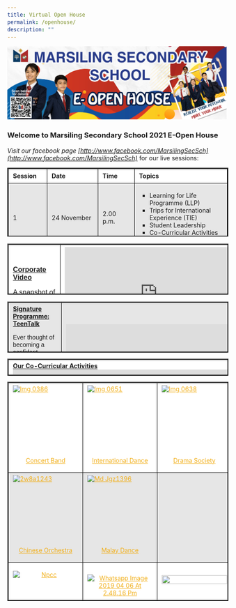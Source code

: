 ```yaml
---
title: Virtual Open House
permalink: /openhouse/
description: ""
---
```

![Virtual Open House](/images/small-website-banner.jpeg)

### **Welcome to Marsiling Secondary School 2021 E-Open House**

_Visit our facebook page [http://www.facebook.com/MarsilingSecSch](http://www.facebook.com/MarsilingSecSch)_ for our live sessions:

<table border="2" cellpadding="2" style="box-sizing: inherit; border-collapse: collapse; border-spacing: 0px; max-width: 100%; height: 154px; width: 792.227px; border-style: groove; border-color: rgb(0, 0, 0);"><tbody style="box-sizing: inherit;"><tr style="box-sizing: inherit; background: rgb(255, 255, 255); height: 22px;"><td style="box-sizing: inherit; padding: 5px 10px; width: 103.539px; height: 22px;"><strong style="box-sizing: inherit; font-weight: bold;">Session</strong></td><td style="box-sizing: inherit; padding: 5px 10px; width: 166.219px; height: 22px;"><strong style="box-sizing: inherit; font-weight: bold;">Date&nbsp;</strong></td><td style="box-sizing: inherit; padding: 5px 10px; width: 121.258px; height: 22px;"><strong style="box-sizing: inherit; font-weight: bold;">Time</strong></td><td style="box-sizing: inherit; padding: 5px 10px; width: 399.211px; height: 22px;"><strong style="box-sizing: inherit; font-weight: bold;">Topics</strong></td></tr><tr style="box-sizing: inherit; background: rgb(230, 230, 230); height: 22px;"><td style="box-sizing: inherit; padding: 5px 10px; width: 103.539px; height: 22px;">1</td><td style="box-sizing: inherit; padding: 5px 10px; width: 166.219px; height: 22px;">24 November</td><td style="box-sizing: inherit; padding: 5px 10px; width: 121.258px; height: 22px;">2.00 p.m.</td><td style="box-sizing: inherit; padding: 5px 10px; width: 399.211px; height: 22px;"><ul style="box-sizing: inherit; list-style-type: square;"><li style="box-sizing: inherit;">Learning for Life Programme (LLP)</li><li style="box-sizing: inherit;">Trips for International Experience (TIE)</li><li style="box-sizing: inherit;">Student Leadership</li><li style="box-sizing: inherit;">Co-Curricular Activities (CCA)</li></ul></td></tr><tr style="box-sizing: inherit; background: rgb(255, 255, 255); height: 22px;"><td style="box-sizing: inherit; padding: 5px 10px; width: 103.539px; height: 22px;">2</td><td style="box-sizing: inherit; padding: 5px 10px; width: 166.219px; height: 22px;">25 November</td><td style="box-sizing: inherit; padding: 5px 10px; width: 121.258px; height: 22px;">10.00 a.m.</td><td style="box-sizing: inherit; padding: 5px 10px; width: 399.211px; height: 22px;"><ul style="box-sizing: inherit; list-style-type: square;"><li style="box-sizing: inherit;">Distinctive Programmes: Applied Learning Programme (ALP)</li><li style="box-sizing: inherit;">Inter-Disciplinary Projectwork (IDP)</li></ul></td></tr><tr style="box-sizing: inherit; background: rgb(230, 230, 230); height: 22px;"><td style="box-sizing: inherit; padding: 5px 10px; width: 103.539px; height: 22px;">3</td><td style="box-sizing: inherit; padding: 5px 10px; width: 166.219px; height: 22px;">25 November</td><td style="box-sizing: inherit; padding: 5px 10px; width: 121.258px; height: 22px;">2.00 p.m.</td><td style="box-sizing: inherit; padding: 5px 10px; width: 399.211px; height: 22px;"><ul style="box-sizing: inherit; list-style-type: square;"><li style="box-sizing: inherit;">Learning for Life Programme (LLP)</li><li style="box-sizing: inherit;">Trips for International Experience (TIE)</li><li style="box-sizing: inherit;">Student Leadership</li><li style="box-sizing: inherit;">Co-Curricular Activities (CCA)</li></ul></td></tr><tr style="box-sizing: inherit; background: rgb(255, 255, 255); height: 22px;"><td style="box-sizing: inherit; padding: 5px 10px; width: 103.539px; height: 22px;">4</td><td style="box-sizing: inherit; padding: 5px 10px; width: 166.219px; height: 22px;">26 November</td><td style="box-sizing: inherit; padding: 5px 10px; width: 121.258px; height: 22px;">10.30 a.m.</td><td style="box-sizing: inherit; padding: 5px 10px; width: 399.211px; height: 22px;"><ul style="box-sizing: inherit; list-style-type: square;"><li style="box-sizing: inherit;">Safe and Conducive Environment in MSS</li><li style="box-sizing: inherit;">School-Based Awards</li><li style="box-sizing: inherit;">Student Leadership</li><li style="box-sizing: inherit;">Co-Curricular Activities (CCA)</li></ul></td></tr><tr style="box-sizing: inherit; background: rgb(230, 230, 230); height: 22px;"><td style="box-sizing: inherit; padding: 5px 10px; width: 103.539px; height: 22px;">5</td><td style="box-sizing: inherit; padding: 5px 10px; width: 166.219px; height: 22px;">27 November</td><td style="box-sizing: inherit; padding: 5px 10px; width: 121.258px; height: 22px;">10.30 a.m.</td><td style="box-sizing: inherit; padding: 5px 10px; width: 399.211px; height: 22px;"><ul style="box-sizing: inherit; list-style-type: square;"><li style="box-sizing: inherit;">Education and Career Guidance Programme</li><li style="box-sizing: inherit;">Our Strong Alumni</li><li style="box-sizing: inherit;">TeenTalk (Signature Programme)</li></ul></td></tr></tbody></table>

<table border="2" style="box-sizing: inherit; border-collapse: collapse; border-spacing: 0px; max-width: 100%; color: rgb(34, 34, 34); font-family: &quot;Source Sans Pro&quot;, sans-serif; font-size: 16px; font-style: normal; font-variant-ligatures: normal; font-variant-caps: normal; font-weight: 400; letter-spacing: normal; orphans: 2; text-align: start; text-transform: none; white-space: normal; widows: 2; word-spacing: 0px; -webkit-text-stroke-width: 0px; background-color: rgb(255, 255, 255); text-decoration-thickness: initial; text-decoration-style: initial; text-decoration-color: initial; height: 113px; width: 779px; border-color: rgb(0, 0, 0);"><tbody style="box-sizing: inherit;"><tr style="box-sizing: inherit; background: rgb(255, 255, 255);"><td style="box-sizing: inherit; padding: 5px 10px; width: 254.5px;"><span style="box-sizing: inherit; text-decoration: underline;"><strong style="box-sizing: inherit; font-weight: bold;">Corporate Video</strong></span><p style="box-sizing: inherit; font-size: 1em;"></p><p style="box-sizing: inherit; font-size: 1em;"><span style="box-sizing: inherit; font-family: helvetica, arial, sans-serif;">A snapshot of life in Marsiling Secondary School</span></p></td><td style="box-sizing: inherit; padding: 5px 10px; width: 507.5px;"><iframe loading="lazy" src="https://www.youtube.com/embed/pf0rz8UMAEM" width="426" height="240" frameborder="0" allowfullscreen="allowfullscreen" style="box-sizing: inherit;"></iframe></td></tr><tr style="box-sizing: inherit; background: rgb(230, 230, 230);"><td style="box-sizing: inherit; padding: 5px 10px; width: 254.5px;"><span style="box-sizing: inherit; text-decoration: underline;"><strong style="box-sizing: inherit; font-weight: bold;">Principal’s Welcome Speech</strong></span><p style="box-sizing: inherit; font-size: 1em;"></p><p style="box-sizing: inherit; font-size: 1em;"><span style="box-sizing: inherit; font-family: helvetica, arial, sans-serif;">Our Principal, Mr Goh Aik Choon welcomes you to our school’s&nbsp; &nbsp; &nbsp; &nbsp;E</span><span style="box-sizing: inherit; font-family: helvetica, arial, sans-serif;">-Open House.</span></p></td><td style="box-sizing: inherit; padding: 5px 10px; width: 507.5px;"><iframe loading="lazy" src="https://www.youtube.com/embed/zupvBojuhjI" width="426" height="240" frameborder="0" allowfullscreen="allowfullscreen" style="box-sizing: inherit;"></iframe></td></tr><tr style="box-sizing: inherit; background: rgb(255, 255, 255);"><td style="box-sizing: inherit; padding: 5px 10px; width: 254.5px;"><span style="box-sizing: inherit; text-decoration: underline;"><strong style="box-sizing: inherit; font-weight: bold;">Marsiling Secondary School from Above – A Drone Adventure</strong></span><p style="box-sizing: inherit; font-size: 1em;"></p><p style="box-sizing: inherit; font-size: 1em;"><span style="box-sizing: inherit; font-family: helvetica, arial, sans-serif;">Follow us as we show you around our spacious school compound.</span></p></td><td style="box-sizing: inherit; padding: 5px 10px; width: 507.5px;"><iframe loading="lazy" src="https://www.youtube.com/embed/kvf2svoJc9E" width="426" height="240" frameborder="0" allowfullscreen="allowfullscreen" style="box-sizing: inherit;"></iframe></td></tr><tr style="box-sizing: inherit; background: rgb(230, 230, 230);"><td style="box-sizing: inherit; padding: 5px 10px; width: 254.5px;"><span style="box-sizing: inherit; text-decoration: underline;"><strong style="box-sizing: inherit; font-weight: bold;">Marsiling Secondary School Advantage</strong></span><p style="box-sizing: inherit; font-size: 1em;"></p><p style="box-sizing: inherit; font-size: 1em;"><span style="box-sizing: inherit; font-family: helvetica, arial, sans-serif;">Let us share with you the advantages of joining our school.</span></p></td><td style="box-sizing: inherit; padding: 5px 10px; width: 507.5px;"><iframe loading="lazy" title="YouTube video player" src="https://www.youtube.com/embed/j-wYkkPcXIM" width="426" height="240" frameborder="0" allowfullscreen="allowfullscreen" style="box-sizing: inherit;"></iframe></td></tr><tr style="box-sizing: inherit; background: rgb(255, 255, 255);"><td style="box-sizing: inherit; padding: 5px 10px; width: 254.5px;"><span style="box-sizing: inherit; text-decoration: underline;"><strong style="box-sizing: inherit; font-weight: bold;">Education and Career Guidance Programme</strong></span><p style="box-sizing: inherit; font-size: 1em;"></p><p style="box-sizing: inherit; font-size: 1em;"><span style="box-sizing: inherit; font-family: helvetica, arial, sans-serif;">Let us share with you our plans in preparing you to be future-ready.</span></p></td><td style="box-sizing: inherit; padding: 5px 10px; width: 507.5px;"><iframe loading="lazy" src="https://www.youtube.com/embed/kjB_3kJOYGE" width="426" height="240" frameborder="0" allowfullscreen="allowfullscreen" style="box-sizing: inherit;"></iframe></td></tr><tr style="box-sizing: inherit; background: rgb(230, 230, 230);"><td style="box-sizing: inherit; padding: 5px 10px; width: 254.5px;"><span style="box-sizing: inherit; text-decoration: underline;"><strong style="box-sizing: inherit; font-weight: bold;">Distinctive Programmes</strong></span><p style="box-sizing: inherit; font-size: 1em;"></p><p style="box-sizing: inherit; font-size: 1em;"><span style="box-sizing: inherit; font-family: helvetica, arial, sans-serif;">Let us share with you our school’s unique ALP and TeenTalk programme.</span></p></td><td style="box-sizing: inherit; padding: 5px 10px; width: 507.5px;"><iframe loading="lazy" src="https://www.youtube.com/embed/K536jTdCvu4" width="426" height="240" frameborder="0" allowfullscreen="allowfullscreen" style="box-sizing: inherit;"></iframe></td></tr><tr style="box-sizing: inherit; background: rgb(255, 255, 255);"><td style="box-sizing: inherit; padding: 5px 10px; width: 254.5px;"><span style="box-sizing: inherit; text-decoration: underline;"><strong style="box-sizing: inherit; font-weight: bold;">Distinctive Programmes</strong></span><p style="box-sizing: inherit; font-size: 1em;"></p><p style="box-sizing: inherit; font-size: 1em;"><span style="box-sizing: inherit; font-family: helvetica, arial, sans-serif;">Let us share with you our school’s unique LLP and Student Leadership opportunities.</span></p></td><td style="box-sizing: inherit; padding: 5px 10px; width: 507.5px;"><iframe loading="lazy" src="https://www.youtube.com/embed/on-UjhQ1eSQ" width="426" height="240" frameborder="0" allowfullscreen="allowfullscreen" style="box-sizing: inherit;"></iframe></td></tr><tr style="box-sizing: inherit; background: rgb(230, 230, 230);"><td style="box-sizing: inherit; padding: 5px 10px; width: 254.5px;"><span style="box-sizing: inherit; text-decoration: underline;"><strong style="box-sizing: inherit; font-weight: bold;">Applied Learning Programme (ALP)</strong></span><p style="box-sizing: inherit; font-size: 1em;"></p><p style="box-sizing: inherit; font-size: 1em;"><span style="box-sizing: inherit; font-family: helvetica, arial, sans-serif;">Ever thought of dabbling with modern farming? Let our Environment Councillor take you through our ALP.</span></p><p style="box-sizing: inherit; font-size: 1em;"><span style="box-sizing: inherit; font-family: helvetica, arial, sans-serif;">If you are interested in ALP, click<span>&nbsp;</span><a href="/curriculum/applied-learning-programme/" style="box-sizing: inherit; background-color: transparent; transition: all 0.25s ease-in-out 0s; text-decoration: underline; color: rgb(241, 174, 22);"><strong style="box-sizing: inherit; font-weight: bold;">here</strong></a><span>&nbsp;</span>for more information.</span></p></td><td style="box-sizing: inherit; padding: 5px 10px; width: 507.5px;"><iframe loading="lazy" src="https://www.youtube.com/embed/oygWaUR9Qvw" width="426" height="240" frameborder="0" allowfullscreen="allowfullscreen" style="box-sizing: inherit;"></iframe></td></tr><tr style="box-sizing: inherit; background: rgb(255, 255, 255);"><td style="box-sizing: inherit; padding: 5px 10px; width: 254.5px;"><span style="box-sizing: inherit; text-decoration: underline;"><strong style="box-sizing: inherit; font-weight: bold;">Learning for Life Programme (LLP)</strong></span><p style="box-sizing: inherit; font-size: 1em;"></p><p style="box-sizing: inherit; font-size: 1em;"><span style="box-sizing: inherit; font-family: helvetica, arial, sans-serif;">Thinking of honing your leadership skills through outdoor activities? Allow our Outdoor Education Councillors take you through our four year long programme.</span></p><p style="box-sizing: inherit; font-size: 1em;"><span style="box-sizing: inherit; font-family: helvetica, arial, sans-serif;">If you are interested to know more about LLP, click<span>&nbsp;</span><a href="/curriculum/learning-for-life-programme/" style="box-sizing: inherit; background-color: transparent; transition: all 0.25s ease-in-out 0s; text-decoration: underline; color: rgb(241, 174, 22);"><strong style="box-sizing: inherit; font-weight: bold;">here</strong></a><span>&nbsp;</span>for more information.</span></p></td></tr></tbody></table>

<table border="2" style="box-sizing: inherit; border-collapse: collapse; border-spacing: 0px; max-width: 100%; height: 113px; width: 779px; border-color: rgb(0, 0, 0);"><tbody style="box-sizing: inherit;"><tr style="box-sizing: inherit; background: rgb(230, 230, 230);"><td style="box-sizing: inherit; padding: 5px 10px; width: 254.5px;"><span style="box-sizing: inherit; text-decoration: underline;"><strong style="box-sizing: inherit; font-weight: bold;">Signature Programme: TeenTalk</strong></span><p style="box-sizing: inherit; font-size: 1em;"></p><p style="box-sizing: inherit; font-size: 1em;"><span style="box-sizing: inherit; font-family: helvetica, arial, sans-serif;">Ever thought of becoming a confident speaker? Discover more with our ACJC Orator Trophy’s Semi-Finalist.</span></p><p style="box-sizing: inherit; font-size: 1em;"><span style="box-sizing: inherit; font-family: helvetica, arial, sans-serif;">If you are interested in TeenTalk, click<span>&nbsp;</span><a href="/curriculum/academic/english-language-and-literature/" style="box-sizing: inherit; background-color: transparent; transition: all 0.25s ease-in-out 0s; text-decoration: underline; color: rgb(241, 174, 22);"><strong style="box-sizing: inherit; font-weight: bold;">here</strong></a><span>&nbsp;</span>for more information.</span></p></td><td style="box-sizing: inherit; padding: 5px 10px; width: 507.5px;"><iframe loading="lazy" src="https://www.youtube.com/embed/chIK47VdhO4" width="426" height="240" frameborder="0" allowfullscreen="allowfullscreen" style="box-sizing: inherit;"></iframe></td></tr><tr style="box-sizing: inherit; background: rgb(255, 255, 255);"><td style="box-sizing: inherit; padding: 5px 10px; width: 254.5px;"><span style="box-sizing: inherit; text-decoration: underline;"><strong style="box-sizing: inherit; font-weight: bold;">Early Admissions Exercise (EAE)</strong></span><p style="box-sizing: inherit; font-size: 1em;"></p><p style="box-sizing: inherit; font-size: 1em;"><span style="box-sizing: inherit; font-family: helvetica, arial, sans-serif;">Our school offers a wide variety of courses to support our students for their EAE. Check out what they have to say.</span></p><p style="box-sizing: inherit; font-size: 1em;"><span style="box-sizing: inherit; font-family: helvetica, arial, sans-serif;">If you are interested to find out more about our achievements, click<span>&nbsp;</span><strong style="box-sizing: inherit; font-weight: bold;"><a href="/about-us/realise-your-potential-make-your-mark/" style="box-sizing: inherit; background-color: transparent; transition: all 0.25s ease-in-out 0s; text-decoration: underline; color: rgb(241, 174, 22);">here</a></strong></span></p></td><td style="box-sizing: inherit; padding: 5px 10px; width: 507.5px;"><iframe loading="lazy" src="https://www.youtube.com/embed/JE-FFHD6lUI" width="426" height="240" frameborder="0" allowfullscreen="allowfullscreen" style="box-sizing: inherit;"></iframe></td></tr><tr style="box-sizing: inherit; background: rgb(230, 230, 230);"><td style="box-sizing: inherit; padding: 5px 10px; width: 254.5px;"><span style="box-sizing: inherit; text-decoration: underline;"><strong style="box-sizing: inherit; font-weight: bold;">Our Educators</strong></span><p style="box-sizing: inherit; font-size: 1em;"></p><p style="box-sizing: inherit; font-size: 1em;"><span style="box-sizing: inherit; font-family: helvetica, arial, sans-serif;">Our award winning teachers are here to support you and your child.</span></p><p style="box-sizing: inherit; font-size: 1em;"><span style="box-sizing: inherit; font-family: helvetica, arial, sans-serif;">Click here to find out more about our&nbsp;&nbsp;<a href="/events-highlights/awards-winning-teachers/" style="box-sizing: inherit; background-color: transparent; transition: all 0.25s ease-in-out 0s; text-decoration: underline; color: rgb(241, 174, 22);"><span style="box-sizing: inherit; text-decoration: underline;"><strong style="box-sizing: inherit; font-weight: bold;">Competent and Committed Teachers</strong></span></a></span></p></td><td style="box-sizing: inherit; padding: 5px 10px; width: 507.5px;">&nbsp;<a href="/images/PAT-1-300x230.jpeg" style="box-sizing: inherit; background-color: transparent; transition: all 0.25s ease-in-out 0s; text-decoration: underline; color: rgb(241, 174, 22);"><img loading="lazy" class="size-medium wp-image-6842 alignleft" src="/images/PAT-1-300x230.jpeg" alt="" width="300" height="230" style="box-sizing: inherit; border: 0px; vertical-align: middle; max-width: 100%; height: auto; margin-bottom: 10px; float: left; margin-right: 10px;"></a></td></tr><tr style="box-sizing: inherit; background: rgb(255, 255, 255);"><td style="box-sizing: inherit; padding: 5px 10px; width: 254.5px;"><span style="box-sizing: inherit; text-decoration: underline;"><span style="box-sizing: inherit; text-decoration: underline;"><strong style="box-sizing: inherit; font-weight: bold;">Our Students</strong></span></span><p style="box-sizing: inherit; font-size: 1em;"></p><p style="box-sizing: inherit; font-size: 1em;"><span style="box-sizing: inherit; font-family: helvetica, arial, sans-serif;">We are proud of our students’ achievements.</span></p><p style="box-sizing: inherit; font-size: 1em;"><span style="box-sizing: inherit; font-family: helvetica, arial, sans-serif;">Click here to find out more about our<span>&nbsp;</span><a href="/about-us/realise-your-potential-make-your-mark/" style="box-sizing: inherit; background-color: transparent; transition: all 0.25s ease-in-out 0s; text-decoration: underline; color: rgb(241, 174, 22);">outstanding students</a>.</span></p><p style="box-sizing: inherit; font-size: 1em;"><span style="box-sizing: inherit; text-decoration: underline;"><strong style="box-sizing: inherit; font-weight: bold;">&nbsp;</strong></span></p></td><td style="box-sizing: inherit; padding: 5px 10px; width: 507.5px;"><a href="/images/Students-2-768x557.jpeg" style="box-sizing: inherit; background-color: transparent; transition: all 0.25s ease-in-out 0s; text-decoration: underline; color: rgb(241, 174, 22);"><img loading="lazy" class="size-medium wp-image-7930" src="/images/Students-2-768x557.jpeg" alt="Students" width="300" height="218"  style="box-sizing: inherit; border: 0px; vertical-align: middle; max-width: 100%; height: auto; margin-bottom: 10px;"></a></td></tr></tbody></table>

<table border="2" width="780" style="box-sizing: inherit; border-collapse: collapse; border-spacing: 0px; max-width: 100%; height: 35px; border-color: rgb(0, 0, 0);"><tbody style="box-sizing: inherit;"><tr style="box-sizing: inherit; background: rgb(255, 255, 255);"><td style="box-sizing: inherit; padding: 5px 10px; width: 771.016px;"><span style="box-sizing: inherit; text-decoration: underline;"><strong style="box-sizing: inherit; font-weight: bold;">Our Co-Curricular&nbsp;</strong></span><b style="box-sizing: inherit; font-weight: bold;"><u style="box-sizing: inherit;">Activities</u></b><br style="box-sizing: inherit;"><iframe loading="lazy" title="YouTube video player" src="https://www.youtube.com/embed/UdQOWEz2kVM" width="560" height="315" frameborder="0" allowfullscreen="allowfullscreen" style="box-sizing: inherit;"></iframe><p style="box-sizing: inherit; font-size: 1em;"></p><p style="box-sizing: inherit; font-size: 1em;">If you are interested in the CCAs we offer in this school, click<span>&nbsp;</span><a href="/co-curricular-activities-ccas/" style="box-sizing: inherit; background-color: transparent; transition: all 0.25s ease-in-out 0s; text-decoration: underline; color: rgb(241, 174, 22);">here</a>.</p></td></tr></tbody></table>

<table border="2" style="box-sizing: inherit; border-collapse: collapse; border-spacing: 0px; max-width: 100%; height: 499px; width: 781px; border-color: rgb(0, 0, 0);"><tbody style="box-sizing: inherit;"><tr style="box-sizing: inherit; background: rgb(255, 255, 255);"><td style="box-sizing: inherit; padding: 5px 10px; width: 264px;"><a href="https://marsilingsec.moe.edu.sg/wp-content/uploads/2018/10/IMG_0386.jpg" style="box-sizing: inherit; background-color: transparent; transition: all 0.25s ease-in-out 0s; text-decoration: underline; color: rgb(241, 174, 22);"><img loading="lazy" class="alignnone wp-image-5268 size-thumbnail aligncenter" src="https://marsilingsec.moe.edu.sg/wp-content/uploads/2018/10/IMG_0386-150x150.jpg" alt="Img 0386" width="150" height="150" style="box-sizing: inherit; border: 0px; vertical-align: middle; max-width: 100%; height: auto; clear: both; margin: auto; display: block;"></a><p style="box-sizing: inherit; font-size: 1em;"></p><p style="box-sizing: inherit; font-size: 1em; text-align: center;"><a href="/curriculum/ccas/performing-arts/concertband/" style="box-sizing: inherit; background-color: transparent; transition: all 0.25s ease-in-out 0s; text-decoration: underline; color: rgb(241, 174, 22);">Concert</a><a href="/curriculum/ccas/performing-arts/concertband/" style="box-sizing: inherit; background-color: transparent; transition: all 0.25s ease-in-out 0s; text-decoration: underline; color: rgb(241, 174, 22);"><span>&nbsp;</span>Band</a></p></td><td style="box-sizing: inherit; padding: 5px 10px; width: 249.059px;"><a href="https://marsilingsec.moe.edu.sg/wp-content/uploads/2018/10/IMG_0651.jpg" style="box-sizing: inherit; background-color: transparent; transition: all 0.25s ease-in-out 0s; text-decoration: underline; color: rgb(241, 174, 22);"><img loading="lazy" class="alignnone wp-image-5276 size-thumbnail aligncenter" src="https://marsilingsec.moe.edu.sg/wp-content/uploads/2018/10/IMG_0651-150x150.jpg" alt="Img 0651" width="150" height="150" style="box-sizing: inherit; border: 0px; vertical-align: middle; max-width: 100%; height: auto; clear: both; margin: auto; display: block;"></a><p style="box-sizing: inherit; font-size: 1em;"></p><p style="box-sizing: inherit; font-size: 1em; text-align: center;"><a href="/curriculum/ccas/performing-arts/internationaldance/" style="box-sizing: inherit; background-color: transparent; transition: all 0.25s ease-in-out 0s; text-decoration: underline; color: rgb(241, 174, 22);">International Dance</a></p></td><td style="box-sizing: inherit; padding: 5px 10px; width: 247.941px;"><a href="https://marsilingsec.moe.edu.sg/wp-content/uploads/2018/10/IMG_0638.jpg" style="box-sizing: inherit; background-color: transparent; transition: all 0.25s ease-in-out 0s; text-decoration: underline; color: rgb(241, 174, 22);"><img loading="lazy" class="alignnone wp-image-5275 size-thumbnail aligncenter" src="https://marsilingsec.moe.edu.sg/wp-content/uploads/2018/10/IMG_0638-150x150.jpg" alt="Img 0638" width="150" height="150" style="box-sizing: inherit; border: 0px; vertical-align: middle; max-width: 100%; height: auto; clear: both; margin: auto; display: block;"></a><p style="box-sizing: inherit; font-size: 1em;"></p><p style="box-sizing: inherit; font-size: 1em; text-align: center;"><a href="/curriculum/ccas/performing-arts/drama-society/" style="box-sizing: inherit; background-color: transparent; transition: all 0.25s ease-in-out 0s; text-decoration: underline; color: rgb(241, 174, 22);">Drama Society</a></p></td></tr><tr style="box-sizing: inherit; background: rgb(230, 230, 230);"><td style="box-sizing: inherit; padding: 5px 10px; width: 264px;"><a href="https://marsilingsec.moe.edu.sg/wp-content/uploads/2019/08/2W8A1243.jpg" style="box-sizing: inherit; background-color: transparent; transition: all 0.25s ease-in-out 0s; text-decoration: underline; color: rgb(241, 174, 22);"><img loading="lazy" class="aligncenter wp-image-5854 size-thumbnail" src="https://marsilingsec.moe.edu.sg/wp-content/uploads/2019/08/2W8A1243-150x150.jpg" alt="2w8a1243" width="150" height="150" style="box-sizing: inherit; border: 0px; vertical-align: middle; max-width: 100%; height: auto; clear: both; margin: auto; display: block;"></a><p style="box-sizing: inherit; font-size: 1em;"></p><p style="box-sizing: inherit; font-size: 1em; text-align: center;"><a href="https://marsilingsec.moe.edu.sg/curriculum/ccas/performing-arts/chinese-orchestra-2019/" style="box-sizing: inherit; background-color: transparent; transition: all 0.25s ease-in-out 0s; text-decoration: underline; color: rgb(241, 174, 22);">Chinese</a><a href="/curriculum/ccas/performing-arts/chineseorchestra/" style="box-sizing: inherit; background-color: transparent; transition: all 0.25s ease-in-out 0s; text-decoration: underline; color: rgb(241, 174, 22);"><span>&nbsp;</span>Orchestra</a></p></td><td style="box-sizing: inherit; padding: 5px 10px; width: 249.059px;"><a href="https://marsilingsec.moe.edu.sg/wp-content/uploads/2019/08/MD_JGZ1396.jpg" style="box-sizing: inherit; background-color: transparent; transition: all 0.25s ease-in-out 0s; text-decoration: underline; color: rgb(241, 174, 22);"><img loading="lazy" class="alignnone wp-image-5876 size-thumbnail aligncenter" src="https://marsilingsec.moe.edu.sg/wp-content/uploads/2019/08/MD_JGZ1396-150x150.jpg" alt="Md Jgz1396" width="150" height="150" style="box-sizing: inherit; border: 0px; vertical-align: middle; max-width: 100%; height: auto; clear: both; margin: auto; display: block;"></a><p style="box-sizing: inherit; font-size: 1em;"></p><p style="box-sizing: inherit; font-size: 1em; text-align: center;"><a href="/curriculum/ccas/performing-arts/malay-dance-2/" style="box-sizing: inherit; background-color: transparent; transition: all 0.25s ease-in-out 0s; text-decoration: underline; color: rgb(241, 174, 22);">Malay Dance</a></p></td><td style="box-sizing: inherit; padding: 5px 10px; width: 247.941px;"></td></tr><tr style="box-sizing: inherit; background: rgb(255, 255, 255);"><td style="box-sizing: inherit; padding: 5px 10px; width: 264px;"><p style="box-sizing: inherit; font-size: 1em; text-align: center;"><a href="https://marsilingsec.moe.edu.sg/wp-content/uploads/2019/08/NPCC.jpg" style="box-sizing: inherit; background-color: transparent; transition: all 0.25s ease-in-out 0s; text-decoration: underline; color: rgb(241, 174, 22);"><img loading="lazy" class="wp-image-5970 size-thumbnail aligncenter" src="https://marsilingsec.moe.edu.sg/wp-content/uploads/2019/08/NPCC-150x150.jpg" alt="Npcc" width="150" height="150" style="box-sizing: inherit; border: 0px; vertical-align: middle; max-width: 100%; height: auto; clear: both; margin: auto; display: block;"></a></p><p style="box-sizing: inherit; font-size: 1em; text-align: center;"><a href="/national-police-cadet-corps-npcc/" style="box-sizing: inherit; background-color: transparent; transition: all 0.25s ease-in-out 0s; text-decoration: underline; color: rgb(241, 174, 22);">National Police Cadet Corps (NPCC)</a></p></td><td style="box-sizing: inherit; padding: 5px 10px; width: 249.059px;"><p style="box-sizing: inherit; font-size: 1em; text-align: center;"><a href="https://marsilingsec.moe.edu.sg/wp-content/uploads/2019/08/WhatsApp-Image-2019-04-06-at-2.48.16-PM.jpeg" style="box-sizing: inherit; background-color: transparent; transition: all 0.25s ease-in-out 0s; text-decoration: underline; color: rgb(241, 174, 22);"><img loading="lazy" class="wp-image-5943 size-thumbnail aligncenter" src="https://marsilingsec.moe.edu.sg/wp-content/uploads/2019/08/WhatsApp-Image-2019-04-06-at-2.48.16-PM-150x150.jpeg" alt="Whatsapp Image 2019 04 06 At 2.48.16 Pm" width="150" height="150" style="box-sizing: inherit; border: 0px; vertical-align: middle; max-width: 100%; height: auto; clear: both; margin: auto; display: block;"></a></p><p style="box-sizing: inherit; font-size: 1em; text-align: center;"><a href="/curriculum/ccas/uniform-groups/boys-brigade/" style="box-sizing: inherit; background-color: transparent; transition: all 0.25s ease-in-out 0s; text-decoration: underline; color: rgb(241, 174, 22);">Boys’ Brigade</a></p></td><td style="box-sizing: inherit; padding: 5px 10px; width: 247.941px;"><a href="https://marsilingsec.moe.edu.sg/wp-content/uploads/2017/04/G5_World-First-Aid-Day-2016.jpg" style="box-sizing: inherit; background-color: transparent; transition: all 0.25s ease-in-out 0s; text-decoration: underline; color: rgb(241, 174, 22);"><br style="box-sizing: inherit;"><img loading="lazy" class="wp-image-3803 size-thumbnail aligncenter" src="https://marsilingsec.moe.edu.sg/wp-content/uploads/2017/04/G5_World-First-Aid-Day-2016-150x150.jpg" alt="" width="150" height="150" style="box-sizing: inherit; border: 0px; vertical-align: middle; max-width: 100%; height: auto; clear: both; margin: auto; display: block;"></a><p style="box-sizing: inherit; font-size: 1em;"></p><p style="box-sizing: inherit; font-size: 1em; text-align: center;"><a href="/curriculum/ccas/uniform-groups/red-cross-youth-2017/" style="box-sizing: inherit; background-color: transparent; transition: all 0.25s ease-in-out 0s; text-decoration: underline; color: rgb(241, 174, 22);">Red Cross Youth</a></p></td></tr><tr style="box-sizing: inherit; background: rgb(230, 230, 230);"><td style="box-sizing: inherit; padding: 5px 10px; width: 264px;"><p style="box-sizing: inherit; font-size: 1em; text-align: center;"><a href="https://marsilingsec.moe.edu.sg/wp-content/uploads/2018/10/IMG_0294.jpg" style="box-sizing: inherit; background-color: transparent; transition: all 0.25s ease-in-out 0s; text-decoration: underline; color: rgb(241, 174, 22);"><img loading="lazy" class="aligncenter wp-image-5258 size-thumbnail" src="https://marsilingsec.moe.edu.sg/wp-content/uploads/2018/10/IMG_0294-150x150.jpg" alt="Img 0294" width="150" height="150" style="box-sizing: inherit; border: 0px; vertical-align: middle; max-width: 100%; height: auto; clear: both; margin: auto; display: block;"></a></p><p style="box-sizing: inherit; font-size: 1em; text-align: center;"><a href="/curriculum/ccas/uniform-groups/ncc-sea/" style="box-sizing: inherit; background-color: transparent; transition: all 0.25s ease-in-out 0s; text-decoration: underline; color: rgb(241, 174, 22);">National Cadet Corps (Sea) (Boys)</a></p></td><td style="box-sizing: inherit; padding: 5px 10px; width: 249.059px;"><p style="box-sizing: inherit; font-size: 1em; text-align: center;"></p></td><td style="box-sizing: inherit; padding: 5px 10px; width: 247.941px;"></td></tr><tr style="box-sizing: inherit; background: rgb(255, 255, 255);"><td style="box-sizing: inherit; padding: 5px 10px; width: 264px;"><a href="/images/WhatsApp-Image-2020-08-07-at-175633-150x150.jpeg" style="box-sizing: inherit; background-color: transparent; transition: all 0.25s ease-in-out 0s; text-decoration: underline; color: rgb(241, 174, 22);"><img loading="lazy" class="aligncenter wp-image-7085 size-thumbnail" src="/images/WhatsApp-Image-2020-08-07-at-175633-150x150.jpeg" alt="" width="150" height="150" style="box-sizing: inherit; border: 0px; vertical-align: middle; max-width: 100%; height: auto; clear: both; margin: auto; display: block;"></a><p style="box-sizing: inherit; font-size: 1em;"></p><p style="box-sizing: inherit; font-size: 1em; text-align: center;"><a href="/curriculum/ccas/floorball/" style="box-sizing: inherit; background-color: transparent; transition: all 0.25s ease-in-out 0s; text-decoration: underline; color: rgb(241, 174, 22);">Floorball (Girls)</a></p></td><td style="box-sizing: inherit; padding: 5px 10px; width: 249.059px;"><p style="box-sizing: inherit; font-size: 1em; text-align: center;"><a href="/images/IMG_4457-150x150.jpeg" style="box-sizing: inherit; background-color: transparent; transition: all 0.25s ease-in-out 0s; text-decoration: underline; color: rgb(241, 174, 22);"><img loading="lazy" class="wp-image-5950 size-thumbnail aligncenter" src="/images/IMG_4457-150x150.jpeg" alt="Img 4457" width="150" height="150" style="box-sizing: inherit; border: 0px; vertical-align: middle; max-width: 100%; height: auto; clear: both; margin: auto; display: block;"></a></p><p style="box-sizing: inherit; font-size: 1em; text-align: center;"><a href="/curriculum/ccas/badminton/" style="box-sizing: inherit; background-color: transparent; transition: all 0.25s ease-in-out 0s; text-decoration: underline; color: rgb(241, 174, 22);">Badminton (Boys &amp; Girls)</a></p></td><td style="box-sizing: inherit; padding: 5px 10px; width: 247.941px;"><a href="/images/20200924_151531-1-e1602805238104-150x150.jpeg" style="box-sizing: inherit; background-color: transparent; transition: all 0.25s ease-in-out 0s; text-decoration: underline; color: rgb(241, 174, 22);"><img loading="lazy" class="size-thumbnail wp-image-7226 aligncenter" src="/images/20200924_151531-1-e1602805238104-150x150.jpeg" alt="" width="150" height="150" style="box-sizing: inherit; border: 0px; vertical-align: middle; max-width: 100%; height: auto; clear: both; margin: auto; display: block;"></a><p style="box-sizing: inherit; font-size: 1em;"></p><p style="box-sizing: inherit; font-size: 1em; text-align: center;"><a href="/curriculum/ccas/sports/sepak-takraw/" style="box-sizing: inherit; background-color: transparent; transition: all 0.25s ease-in-out 0s; text-decoration: underline; color: rgb(241, 174, 22);">Sepak Takraw</a></p></td></tr><tr style="box-sizing: inherit; background: rgb(230, 230, 230);"><td style="box-sizing: inherit; padding: 5px 10px; color: rgb(34, 34, 34); font-family: &quot;Source Sans Pro&quot;, sans-serif; font-size: 16px; font-style: normal; font-variant-ligatures: normal; font-variant-caps: normal; font-weight: 400; letter-spacing: normal; orphans: 2; text-align: start; text-indent: 0px; text-transform: none; white-space: normal; widows: 2; word-spacing: 0px; -webkit-text-stroke-width: 0px; text-decoration-thickness: initial; text-decoration-style: initial; text-decoration-color: initial; width: 264px;"><p style="box-sizing: inherit; font-size: 1em; text-align: center;"><a href="/images/2018_IDP_Lit-Art03-150x150.jpeg" style="box-sizing: inherit; background-color: transparent; transition: all 0.25s ease-in-out 0s; text-decoration: underline; color: rgb(241, 174, 22);"><img loading="lazy" class="wp-image-6379 size-thumbnail aligncenter" src="/images/2018_IDP_Lit-Art03-150x150.jpeg" alt="2018 Idp Lit Art03" width="150" height="150" style="box-sizing: inherit; border: 0px; vertical-align: middle; max-width: 100%; height: auto; clear: both; margin: auto; display: block;"></a></p><p style="box-sizing: inherit; font-size: 1em; text-align: center;"><a href="curriculum/ccas/clubs-and-societies/art-club/" style="box-sizing: inherit; background-color: transparent; transition: all 0.25s ease-in-out 0s; text-decoration: underline; color: rgb(241, 174, 22);">Art Club</a></p></td><td style="box-sizing: inherit; padding: 5px 10px; color: rgb(34, 34, 34); font-family: &quot;Source Sans Pro&quot;, sans-serif; font-size: 16px; font-style: normal; font-variant-ligatures: normal; font-variant-caps: normal; font-weight: 400; letter-spacing: normal; orphans: 2; text-align: start; text-indent: 0px; text-transform: none; white-space: normal; widows: 2; word-spacing: 0px; -webkit-text-stroke-width: 0px; text-decoration-thickness: initial; text-decoration-style: initial; text-decoration-color: initial; width: 249.059px;"><p style="box-sizing: inherit; font-size: 1em; text-align: center;"><a href="/images/WhatsApp-Image-2019-11-12-at-24533-PM-150x150.jpeg" style="box-sizing: inherit; background-color: transparent; transition: all 0.25s ease-in-out 0s; text-decoration: underline; color: rgb(241, 174, 22);"><img loading="lazy" class="wp-image-6623 size-thumbnail aligncenter" src="/images/WhatsApp-Image-2019-11-12-at-24533-PM-150x150.jpeg" alt="Whatsapp Image 2019 11 12 At 2.45.33 Pm" width="150" height="150" style="box-sizing: inherit; border: 0px; vertical-align: middle; max-width: 100%; height: auto; clear: both; margin: auto; display: block;"></a></p><p style="box-sizing: inherit; font-size: 1em; text-align: center;"><a href="/curriculum/ccas/clubs-and-societies/scrabble-club/" style="box-sizing: inherit; background-color: transparent; transition: all 0.25s ease-in-out 0s; text-decoration: underline; color: rgb(241, 174, 22);">Scrabble Club</a></p></td></tr></tbody></table>